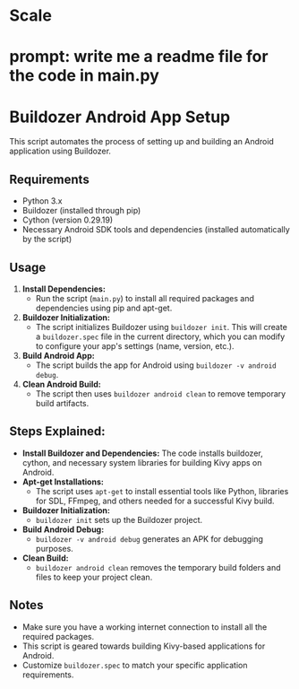 # Scale
# prompt: write me a readme file for the code in main.py

# Buildozer Android App Setup

This script automates the process of setting up and building an Android application using Buildozer. 

## Requirements

* Python 3.x
* Buildozer (installed through pip)
* Cython (version 0.29.19)
* Necessary Android SDK tools and dependencies (installed automatically by the script)


## Usage

1. **Install Dependencies:**
   - Run the script (`main.py`) to install all required packages and dependencies using pip and apt-get.
2. **Buildozer Initialization:**
   - The script initializes Buildozer using `buildozer init`. This will create a `buildozer.spec` file in the current directory, which you can modify to configure your app's settings (name, version, etc.).
3. **Build Android App:**
   - The script builds the app for Android using `buildozer -v android debug`.
4. **Clean Android Build:**
   - The script then uses `buildozer android clean` to remove temporary build artifacts.

## Steps Explained:

* **Install Buildozer and Dependencies:** 
   The code installs buildozer, cython, and necessary system libraries for building Kivy apps on Android.
* **Apt-get Installations:**
   - The script uses `apt-get` to install essential tools like Python, libraries for SDL, FFmpeg, and others needed for a successful Kivy build.
* **Buildozer Initialization:**
   - `buildozer init` sets up the Buildozer project.
* **Build Android Debug:**
   - `buildozer -v android debug` generates an APK for debugging purposes.
* **Clean Build:**
   - `buildozer android clean` removes the temporary build folders and files to keep your project clean.


## Notes

* Make sure you have a working internet connection to install all the required packages.
* This script is geared towards building Kivy-based applications for Android.
* Customize `buildozer.spec` to match your specific application requirements.



